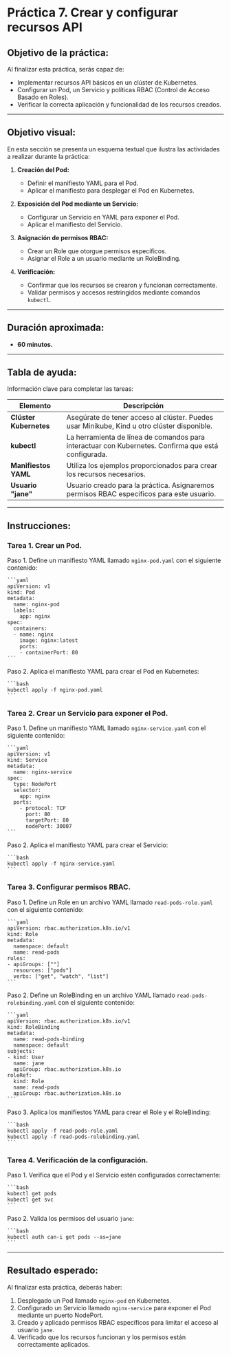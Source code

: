# Práctica 7. Crear y configurar recursos API

## Objetivo de la práctica:

Al finalizar esta práctica, serás capaz de:

- Implementar recursos API básicos en un clúster de Kubernetes.
- Configurar un Pod, un Servicio y políticas RBAC (Control de Acceso Basado en Roles).
- Verificar la correcta aplicación y funcionalidad de los recursos creados.

---

## Objetivo visual:

En esta sección se presenta un esquema textual que ilustra las actividades a realizar durante la práctica:

1. **Creación del Pod:**
   - Definir el manifiesto YAML para el Pod.
   - Aplicar el manifiesto para desplegar el Pod en Kubernetes.

2. **Exposición del Pod mediante un Servicio:**
   - Configurar un Servicio en YAML para exponer el Pod.
   - Aplicar el manifiesto del Servicio.

3. **Asignación de permisos RBAC:**
   - Crear un Role que otorgue permisos específicos.
   - Asignar el Role a un usuario mediante un RoleBinding.

4. **Verificación:**
   - Confirmar que los recursos se crearon y funcionan correctamente.
   - Validar permisos y accesos restringidos mediante comandos `kubectl`.

---

## Duración aproximada:

- **60 minutos.**

---

## Tabla de ayuda:

Información clave para completar las tareas:

| Elemento            | Descripción                                                                                        |
|---------------------|----------------------------------------------------------------------------------------------------|
| **Clúster Kubernetes** | Asegúrate de tener acceso al clúster. Puedes usar Minikube, Kind u otro clúster disponible.       |
| **kubectl**         | La herramienta de línea de comandos para interactuar con Kubernetes. Confirma que está configurada.|
| **Manifiestos YAML** | Utiliza los ejemplos proporcionados para crear los recursos necesarios.                           |
| **Usuario "jane"**  | Usuario creado para la práctica. Asignaremos permisos RBAC específicos para este usuario.          |

---

## Instrucciones:

### Tarea 1. Crear un Pod.

Paso 1. Define un manifiesto YAML llamado `nginx-pod.yaml` con el siguiente contenido:

    ```yaml
    apiVersion: v1
    kind: Pod
    metadata:
      name: nginx-pod
      labels:
        app: nginx
    spec:
      containers:
      - name: nginx
        image: nginx:latest
        ports:
        - containerPort: 80
    ```

Paso 2. Aplica el manifiesto YAML para crear el Pod en Kubernetes:

    ```bash
    kubectl apply -f nginx-pod.yaml
    ```

### Tarea 2. Crear un Servicio para exponer el Pod.

Paso 1. Define un manifiesto YAML llamado `nginx-service.yaml` con el siguiente contenido:

    ```yaml
    apiVersion: v1
    kind: Service
    metadata:
      name: nginx-service
    spec:
      type: NodePort
      selector:
        app: nginx
      ports:
        - protocol: TCP
          port: 80
          targetPort: 80
          nodePort: 30007
    ```

Paso 2. Aplica el manifiesto YAML para crear el Servicio:

    ```bash
    kubectl apply -f nginx-service.yaml
    ```

### Tarea 3. Configurar permisos RBAC.

Paso 1. Define un Role en un archivo YAML llamado `read-pods-role.yaml` con el siguiente contenido:

    ```yaml
    apiVersion: rbac.authorization.k8s.io/v1
    kind: Role
    metadata:
      namespace: default
      name: read-pods
    rules:
    - apiGroups: [""]
      resources: ["pods"]
      verbs: ["get", "watch", "list"]
    ```

Paso 2. Define un RoleBinding en un archivo YAML llamado `read-pods-rolebinding.yaml` con el siguiente contenido:

    ```yaml
    apiVersion: rbac.authorization.k8s.io/v1
    kind: RoleBinding
    metadata:
      name: read-pods-binding
      namespace: default
    subjects:
    - kind: User
      name: jane
      apiGroup: rbac.authorization.k8s.io
    roleRef:
      kind: Role
      name: read-pods
      apiGroup: rbac.authorization.k8s.io
    ```

Paso 3. Aplica los manifiestos YAML para crear el Role y el RoleBinding:

    ```bash
    kubectl apply -f read-pods-role.yaml
    kubectl apply -f read-pods-rolebinding.yaml
    ```

### Tarea 4. Verificación de la configuración.

Paso 1. Verifica que el Pod y el Servicio estén configurados correctamente:

    ```bash
    kubectl get pods
    kubectl get svc
    ```

Paso 2. Valida los permisos del usuario `jane`:

    ```bash
    kubectl auth can-i get pods --as=jane
    ```

---

## Resultado esperado:

Al finalizar esta práctica, deberás haber:

1. Desplegado un Pod llamado `nginx-pod` en Kubernetes.
2. Configurado un Servicio llamado `nginx-service` para exponer el Pod mediante un puerto NodePort.
3. Creado y aplicado permisos RBAC específicos para limitar el acceso al usuario `jane`.
4. Verificado que los recursos funcionan y los permisos están correctamente aplicados.

